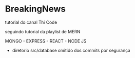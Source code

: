 # BreakingNews
tutorial do canal Thi Code

seguindo tutorial da playlist de MERN

MONGO - EXPRESS - REACT - NODE JS

* diretorio src/database omitido dos commits por segurança